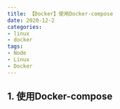 ```yaml
---
title: 【Docker】使用Docker-compose
date: 2020-12-2
categories: 
- linux
- docker
tags: 
- Node
- Linux
- Docker
---
```


## 1. 使用Docker-compose

